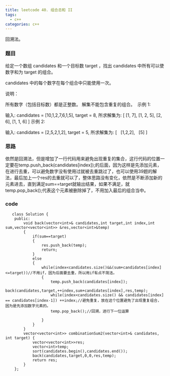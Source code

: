 ```yaml
---
title: leetcode 40. 组合总和 II
tags:
  - c++ 
categories: c++ 
---
```

回溯法。

<!-- more -->

### 题目

给定一个数组 candidates 和一个目标数 target ，找出 candidates 中所有可以使数字和为 target 的组合。

candidates 中的每个数字在每个组合中只能使用一次。

说明：

所有数字（包括目标数）都是正整数。
解集不能包含重复的组合。 
示例 1:

输入: candidates = [10,1,2,7,6,1,5], target = 8,
所求解集为:
[
  [1, 7],
  [1, 2, 5],
  [2, 6],
  [1, 1, 6]
]
示例 2:

输入: candidates = [2,5,2,1,2], target = 5,
所求解集为:
[
  [1,2,2],
  [5]
]

### 思路

依然是回溯法，但是增加了一行代码用来避免出现重复的集合，这行代码的位置一定要在temp.push_back(candidates[index]);的后面，因为这样是先添加元素，在进行去重，可以避免数字没有使用过就被去重跳过了，也可以使用39题的解法，最后加上一个res的去重就可以了，整体思路没有变化，依然是不断添加新的元素进去，直到满足sum==target就输出结果，如果不满足，就temp.pop_back();代表这个元素被删除掉了，不用加入最后的组合当中。

### code

	   class Solution {
		public:
		    void back(vector<int>& candidates,int target,int index,int sum,vector<vector<int>> &res,vector<int>&temp)
		    {
		        if(sum==target)
		        {
		            res.push_back(temp);
		            return;
		        }
		        else
		        {
		            while(index<candidates.size()&&(sum+candidates[index]<=target))//不用if，因为后面要去重，所以用if有点不简洁。
		            {
		                temp.push_back(candidates[index]);
		                back(candidates,target,++index,sum+candidates[index],res,temp);
		                while(index<candidates.size() && candidates[index] == candidates[index-1]) ++index;//避免重复，放在这个位置避免了出现重复组合，因为是先添加数字元素的。
		                temp.pop_back();//回溯，进行下一位运算 
		
		            }
		        }
		    }
		    vector<vector<int>> combinationSum2(vector<int>& candidates, int target) {
		        vector<vector<int>>res;
		        vector<int>temp;
		        sort(candidates.begin(),candidates.end());
		        back(candidates,target,0,0,res,temp);
		        return res;
		    }
		};